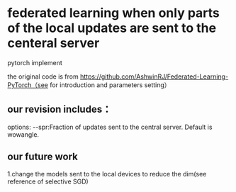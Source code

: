 # federated learning when only parts of the local updates are sent to the centeral server 

pytorch implement

the original code is from https://github.com/AshwinRJ/Federated-Learning-PyTorch（see for introduction and parameters setting）

## our revision includes：
options:
  --spr:Fraction of updates sent to the central server. Default is wowangle.
  
## our future work
1.change the models sent to the local devices to reduce the dim(see reference of selective SGD)
